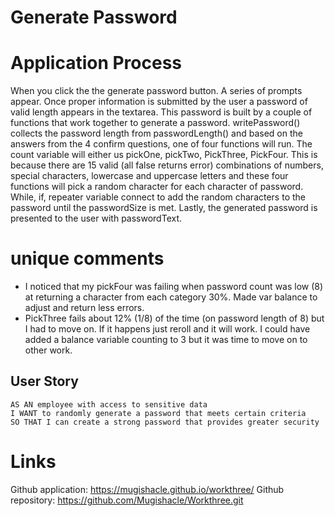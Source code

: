 # Generate Password



# Application Process
When you click the the generate password button. A series of prompts appear. Once proper information is submitted by the user a password of valid 
length appears in the textarea. This password is built by a couple of functions that work together to generate a password.
writePassword() collects the password length from passwordLength() and based on the answers from the 4 confirm questions, one of four functions will run. The count variable will either us pickOne, pickTwo, PickThree, PickFour. This is because there are 15 valid (all false returns error) combinations of numbers, special characters, lowercase and uppercase letters and these four functions will pick a random character for each character of password.
While, if, repeater variable connect to add the random characters to the password until the passwordSize is met.
Lastly, the generated password is presented to the user with passwordText.

# unique comments
* I noticed that my pickFour was failing when password count was low (8) at returning a character from each category 30%. Made var balance to adjust and return less errors.
* PickThree fails about 12% (1/8) of the time (on password length of 8) but I had to move on. If it happens just reroll and it will work. I could have added a balance variable counting to 3 but it was time to move on to other work.

## User Story
```
AS AN employee with access to sensitive data
I WANT to randomly generate a password that meets certain criteria
SO THAT I can create a strong password that provides greater security
```

# Links
Github application: https://mugishacle.github.io/workthree/
Github repository: https://github.com/Mugishacle/Workthree.git
